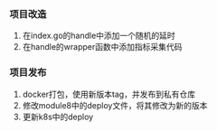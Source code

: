 ### 项目改造
1. 在index.go的handle中添加一个随机的延时
2. 在handle的wrapper函数中添加指标采集代码

### 项目发布
1. docker打包，使用新版本tag，并发布到私有仓库
2. 修改module8中的deploy文件，将其修改为新的版本
3. 更新k8s中的deploy